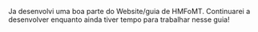 Ja desenvolvi uma boa parte do Website/guia de HMFoMT. Continuarei a desenvolver enquanto ainda tiver tempo para trabalhar nesse guia!
